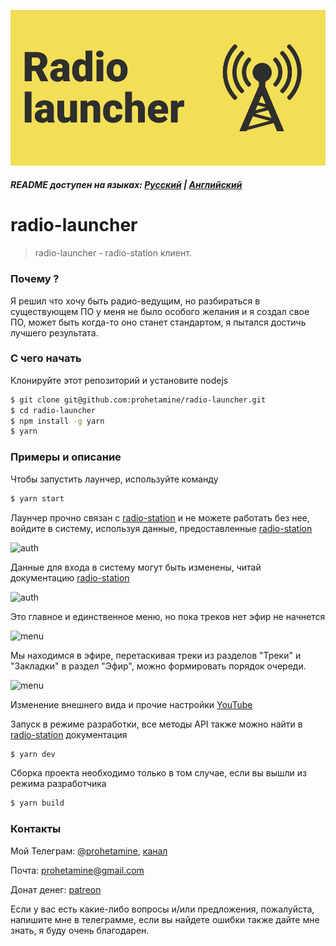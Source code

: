 ![logo](https://github.com/prohetamine/radio-launcher/blob/main/media/logo.png)

##### README доступен на языках: [Русский](https://github.com/prohetamine/radio-launcher/blob/main/README/russian.md) | [Английский](https://github.com/prohetamine/radio-launcher/blob/main/README.md)


# radio-launcher

> radio-launcher - radio-station клиент.

### Почему ?
Я решил что хочу быть радио-ведущим, но разбираться в существующем ПО у меня не было особого желания и я создал свое ПО, может быть когда-то оно станет стандартом, я пытался достичь лучшего результата.

### С чего начать

Клонируйте этот репозиторий и установите nodejs

```sh
$ git clone git@github.com:prohetamine/radio-launcher.git
$ cd radio-launcher
$ npm install -g yarn
$ yarn
```

### Примеры и описание

Чтобы запустить лаунчер, используйте команду

```sh
$ yarn start
```

Лаунчер прочно связан с [radio-station](https://github.com/prohetamine/radio-station) и не можете работать без нее, войдите в систему, используя данные, предоставленные [radio-station](https://github.com/prohetamine/radio-station)

![auth](https://github.com/prohetamine/radio-launcher/blob/main/media/0.png)

Данные для входа в систему могут быть изменены, читай документацию [radio-station](https://github.com/prohetamine/radio-station)

![auth](https://github.com/prohetamine/radio-launcher/blob/main/media/1.png)

Это главное и единственное меню, но пока треков нет эфир не начнется

![menu](https://github.com/prohetamine/radio-launcher/blob/main/media/2.png)

Мы находимся в эфире, перетаскивая треки из разделов "Треки" и "Закладки" в раздел "Эфир", можно формировать порядок очереди.

![menu](https://github.com/prohetamine/radio-launcher/blob/main/media/3.png)

Изменение внешнего вида и прочие настройки [YouTube](https://youtu.be/VpjbWQkOE6Y)

Запуск в режиме разработки, все методы API также можно найти в [radio-station](https://github.com/prohetamine/radio-station) документация

```sh
$ yarn dev
```

Сборка проекта необходимо только в том случае, если вы вышли из режима разработчика

```sh
$ yarn build
```

### Контакты

Мой Телеграм: [@prohetamine](https://t.me/prohetamine), [канал](https://t.me/prohetamines)

Почта: prohetamine@gmail.com

Донат денег: [patreon](https://www.patreon.com/prohetamine)

Если у вас есть какие-либо вопросы и/или предложения, пожалуйста, напишите мне в телеграмме, если вы найдете ошибки также дайте мне знать, я буду очень благодарен.
